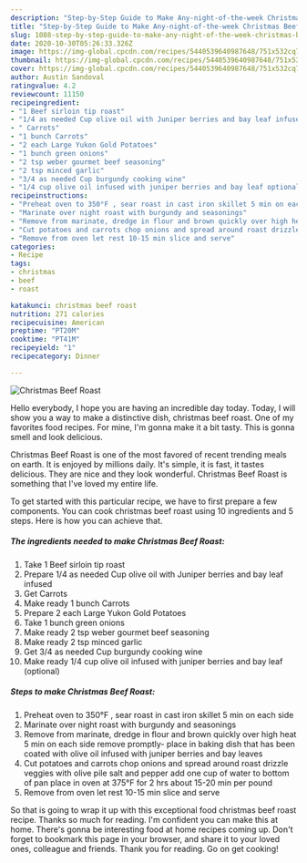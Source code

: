 ```yaml
---
description: "Step-by-Step Guide to Make Any-night-of-the-week Christmas Beef Roast"
title: "Step-by-Step Guide to Make Any-night-of-the-week Christmas Beef Roast"
slug: 1088-step-by-step-guide-to-make-any-night-of-the-week-christmas-beef-roast
date: 2020-10-30T05:26:33.326Z
image: https://img-global.cpcdn.com/recipes/5440539640987648/751x532cq70/christmas-beef-roast-recipe-main-photo.jpg
thumbnail: https://img-global.cpcdn.com/recipes/5440539640987648/751x532cq70/christmas-beef-roast-recipe-main-photo.jpg
cover: https://img-global.cpcdn.com/recipes/5440539640987648/751x532cq70/christmas-beef-roast-recipe-main-photo.jpg
author: Austin Sandoval
ratingvalue: 4.2
reviewcount: 11150
recipeingredient:
- "1 Beef sirloin tip roast"
- "1/4 as needed Cup olive oil with Juniper berries and bay leaf infused"
- " Carrots"
- "1 bunch Carrots"
- "2 each Large Yukon Gold Potatoes"
- "1 bunch green onions"
- "2 tsp weber gourmet beef seasoning"
- "2 tsp minced garlic"
- "3/4 as needed Cup burgundy cooking wine"
- "1/4 cup olive oil infused with juniper berries and bay leaf optional"
recipeinstructions:
- "Preheat oven to 350°F , sear roast in cast iron skillet 5 min on each side"
- "Marinate over night roast with burgundy and seasonings"
- "Remove from marinate, dredge in flour and brown quickly over high heat 5 min on each side remove promptly- place in baking dish that has been coated with olive oil infused with juniper berries and bay leaves"
- "Cut potatoes and carrots chop onions and spread around roast drizzle veggies with olive pile salt and pepper  add one cup of water to bottom of pan  place in oven at 375°F for 2 hrs about 15-20 min per pound"
- "Remove from oven let rest 10-15 min slice and serve"
categories:
- Recipe
tags:
- christmas
- beef
- roast

katakunci: christmas beef roast 
nutrition: 271 calories
recipecuisine: American
preptime: "PT20M"
cooktime: "PT41M"
recipeyield: "1"
recipecategory: Dinner

---
```



![Christmas Beef Roast](https://img-global.cpcdn.com/recipes/5440539640987648/751x532cq70/christmas-beef-roast-recipe-main-photo.jpg)

Hello everybody, I hope you are having an incredible day today. Today, I will show you a way to make a distinctive dish, christmas beef roast. One of my favorites food recipes. For mine, I'm gonna make it a bit tasty. This is gonna smell and look delicious.

Christmas Beef Roast is one of the most favored of recent trending meals on earth. It is enjoyed by millions daily. It's simple, it is fast, it tastes delicious. They are nice and they look wonderful. Christmas Beef Roast is something that I've loved my entire life.




To get started with this particular recipe, we have to first prepare a few components. You can cook christmas beef roast using 10 ingredients and 5 steps. Here is how you can achieve that.

<!--inarticleads1-->

##### The ingredients needed to make Christmas Beef Roast:

1. Take 1 Beef sirloin tip roast
1. Prepare 1/4 as needed Cup olive oil with Juniper berries and bay leaf infused
1. Get  Carrots
1. Make ready 1 bunch Carrots
1. Prepare 2 each Large Yukon Gold Potatoes
1. Take 1 bunch green onions
1. Make ready 2 tsp weber gourmet beef seasoning
1. Make ready 2 tsp minced garlic
1. Get 3/4 as needed Cup burgundy cooking wine
1. Make ready 1/4 cup olive oil infused with juniper berries and bay leaf (optional)




<!--inarticleads2-->

##### Steps to make Christmas Beef Roast:

1. Preheat oven to 350°F , sear roast in cast iron skillet 5 min on each side
1. Marinate over night roast with burgundy and seasonings
1. Remove from marinate, dredge in flour and brown quickly over high heat 5 min on each side remove promptly- place in baking dish that has been coated with olive oil infused with juniper berries and bay leaves
1. Cut potatoes and carrots chop onions and spread around roast drizzle veggies with olive pile salt and pepper  add one cup of water to bottom of pan  place in oven at 375°F for 2 hrs about 15-20 min per pound
1. Remove from oven let rest 10-15 min slice and serve




So that is going to wrap it up with this exceptional food christmas beef roast recipe. Thanks so much for reading. I'm confident you can make this at home. There's gonna be interesting food at home recipes coming up. Don't forget to bookmark this page in your browser, and share it to your loved ones, colleague and friends. Thank you for reading. Go on get cooking!
